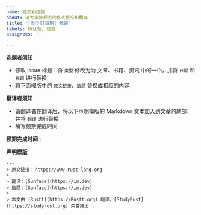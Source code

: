 ```yaml
---
name: 提交新选题
about: 请大家按规范的格式提交和翻译
title: "[类型][日期] 标题"
labels: 待认领, 选题
assignees: ''

---
```


**选题者须知**
- 修改 issue 标题：将 `类型` 修改为为 文章、书籍、资讯 中的一个，并将 `日期` 和 `标题` 进行替换
- 将下面模版中的 `原文链接`、`选题` 替换成相应的内容

**翻译者须知**
- 请翻译者在翻译后，将以下声明模版的 Markdown 文本加入到文章的尾部，并将 `翻译` 进行替换
- 填写预期完成时间

**预期完成时间** : 


**声明模版**

```
---
> 原文链接: https://www.rust-lang.org
> 
> 翻译：[Sunface](https://im.dev)
> 选题：[Sunface](https://im.dev)
>
> 本文由 [Rustt](https://Rustt.org) 翻译，[StudyRust](https://studyrust.org) 荣誉推出
```
